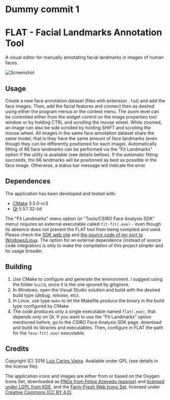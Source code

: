 # Dummy commit 1

# FLAT - Facial Landmarks Annotation Tool

A visual editor for manually annotating facial landmarks in images of human faces.

![Screenshot](screenshot.png)

## Usage

Create a new face annotation dataset (files with extension `.fad`) and add the face images. Then, add the facial features and connect then as desired using either the program menus or the context menu. The zoom level can be controlled either from the widget control on the image properties tool window or by holding CTRL and scrolling the mouse wheel. While zoomed, an image can also be side scrolled by holding SHIFT and scrolling the mouse wheel. All images in the same face annotation dataset share the same model, that is they have the same amount of face landmarks (even though they can be differently positioned for each image). Automatically fitting of 66 face landmarks can be performed via the "Fit Landmarks" option if the utility is available (see details bellow). If the automatic fitting succeeds, the 66 landmarks will be positioned as best as possible in the face image. Otherwise, a status bar message will indicate the error.

## Dependences

The application has been developed and tested with:

- [CMake](https://cmake.org/) 3.5.0-rc3
- [Qt](http://www.qt.io/) 5.5.1 32-bit

The "Fit Landmarks" menu option (in "Tools/CSIRO Face Analysis SDK" menu) requires an external executable called `fit-fit(.exe)` - even though its absence does not prevent the FLAT tool from being compiled and used. Please check the [SDK web site](http://face.ci2cv.net/) and [the source code of my port to Windows/Linux](https://github.com/luigivieira/face-analysis-sdk). The option for an external dependence (instead of source code integration) is only to make the compilation of this project simpler and its usage broader.

## Building

1. Use CMake to configure and generate the environment. I suggest using the folder `build`, since it is the one ignored by gitignore.
2. In Windows, open the Visual Studio solution and build with the desired build type (*debug*, *release*, etc).
3. In Linux, use type `make` to let the Makefile produce the binary in the build type configured by CMake.
4. The code produces only a single executable named `flat(.exe)`, that depends only on Qt. If you want to use the "Fit Landmarks" option mentioned before, go to the CSIRO Face Analysis SDK page, download and build its libraries and executables. Then, configure in FLAT the path for the `face-fit(.exe)` executable.

## Credits

Copyright (C) 2016 [Luiz Carlos Vieira](http://www.luiz.vieira.nom.br). Available under GPL (see details in the license file).

The application icons and images are either from or based on the Oxygen Icons Set, downloaded as [PNGs from Felipe Azevedo (pasnox)](https://github.com/pasnox/oxygen-icons-png) and [licensed under LGPL from KDE](https://techbase.kde.org/Projects/Oxygen/Licensing), and the [Farm-Fresh Web Icons Set](http://www.fatcow.com/free-icons), licensed under [Creative Commons (CC BY 4.0)](http://creativecommons.org/licenses/by/4.0/).
